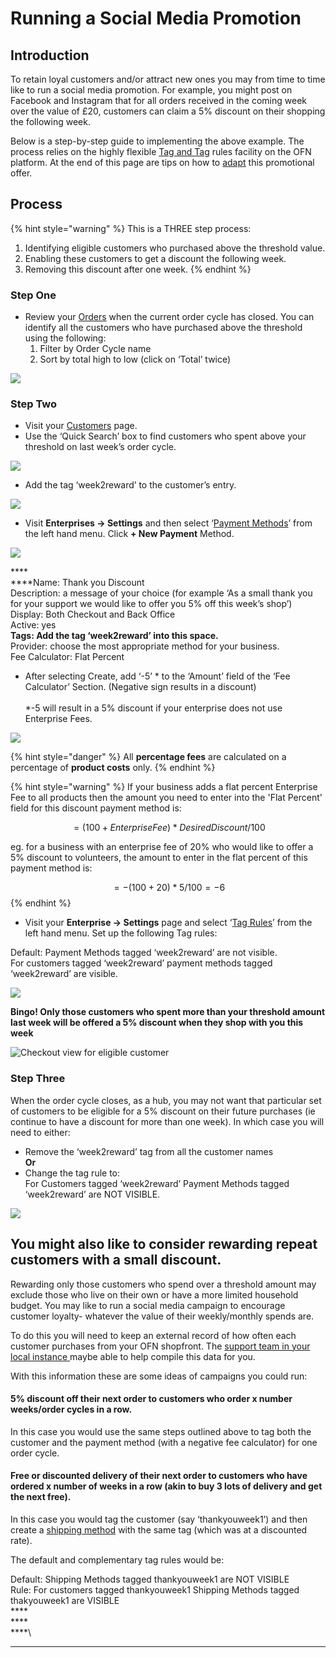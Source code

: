 # Running a Social Media Promotion

## Introduction

To retain loyal customers and/or attract new ones you may from time to time like to run a social media promotion.  For example, you might post on Facebook and Instagram that for all orders received in the coming week over the value of £20, customers can claim a 5% discount on their shopping the following week.

Below is a step-by-step guide to implementing the above example. The process relies on the highly flexible [Tag and Tag](../../basic-features/shopfront/customer-management-and-conditional-displays-prices/tags-and-tag-rules.md#show-hide-payment-methods) rules facility on the OFN platform.  At the end of this page are tips on how to [adapt](running-a-social-media-promotion.md#you-might-also-like-to-consider-rewarding-repeat-customers-with-a-small-discount) this promotional offer.

## Process

{% hint style="warning" %}
This is a THREE step process:

1. Identifying eligible customers who purchased above the threshold value.
2. Enabling these customers to get a discount the following week.
3. Removing this discount after one week.
{% endhint %}

### Step One

* Review your [Orders](https://openfoodnetwork.org.uk/admin/orders) when the current order cycle has closed.  You can identify all the customers who have purchased above the threshold using the following:
  1. Filter by Order Cycle name
  2. Sort by total high to low (click on ‘Total’ twice)

![](https://lh5.googleusercontent.com/WkOpNQ7tngre9J8YhYye8cP7a6-Cl5xdnc26z4Nd4TjCkUE2bozCPSKAo1IHiWFwIIITZ1l4h5sLzJmPjIfzpM1gKBu\_cS2-b877P8LOGm6r4Yre1S6uoVZeJh9oDmG\_g\_5e7JoG)

### Step Two

* Visit your [Customers](https://openfoodnetwork.org.uk/admin/customers) page.
* Use the ‘Quick Search’ box to find customers who spent above your threshold on last week’s order cycle.

![](../../.gitbook/assets/customers1.jpg)

* Add the tag ‘week2reward’ to the customer’s entry.

![](https://lh5.googleusercontent.com/msnCbxUJsibbhqjIkK8bWAGDaqgGcPWSiAdZQcNc0bi1h\_rx49qtGG4XxXLYyD9KIXaoS55kMXtHO3NXmghqUZn1EPv\_memdQqy4D07rugbzEculm-wSa4MpR9CpmboYi7CTZFnb)

* Visit **Enterprises -> Settings** and then select ‘[Payment Methods](../../basic-features/shopfront/payment-methods.md)’ from the left hand menu.  Click **+ New Payment** Method.

![](<../../.gitbook/assets/thankyoupaymentmethod (1) (1).jpg>)

****\
****Name: Thank you Discount\
Description: a message of your choice (for example ‘As a small thank you for your support we would like to offer you 5% off this week’s shop’)\
Display: Both Checkout and Back Office\
Active: yes\
**Tags: Add the tag ‘week2reward’ into this space.**\
Provider: choose the most appropriate method for your business.\
Fee Calculator: Flat Percent

* After selecting Create, add ‘-5’ \* to the ‘Amount’ field of the ‘Fee Calculator’ Section.  (Negative sign results in a discount)\
  \
  \*-5 will result in a 5% discount if your enterprise does not use Enterprise Fees.

![](../../.gitbook/assets/pmcalc.jpg)

{% hint style="danger" %}
All **percentage fees** are calculated on a percentage of **product costs** only.&#x20;
{% endhint %}

{% hint style="warning" %}
If your business adds a flat percent Enterprise Fee to all products then the amount you need to enter into the 'Flat Percent' field for this discount payment method is:

&#x20;$$= (100 + Enterprise Fee)*Desired Discount/100$$&#x20;

eg. for a business with an enterprise fee of 20% who would like to offer a 5% discount to volunteers, the amount to enter in the flat percent of this payment method is:

$$= -(100 + 20) *5/100 = -6$$&#x20;
{% endhint %}

* Visit your **Enterprise -> Settings** page and select ‘[Tag Rules](../../basic-features/shopfront/customer-management-and-conditional-displays-prices/tags-and-tag-rules.md#show-hide-payment-methods)’ from the left hand menu.  Set up the following Tag rules:

Default: Payment Methods tagged ‘week2reward’ are not visible.\
For customers tagged ‘week2reward’ payment methods tagged ‘week2reward’ are visible.

![](https://lh3.googleusercontent.com/VbTR4DNvEgEduOZz2DuJDeMZSjHC10XVPhFpVKEN6hN7t7L66B599oiTFuUvUKgfm4fAZtBhyHcBHjQtiqF0\_1N\_DJDiDi6XcVY3MjyZbTsXTtOBABp3jnoNcqww8oGBIZm-Z3ky)

**Bingo!  Only those customers who spent more than your threshold amount last week will be offered a 5% discount when they shop with you this week**

![Checkout view for eligible customer](https://lh4.googleusercontent.com/mYndbgcYtUAcWk0Hzf1fHmnnVYOK78o2CsUVpshoPmCHXQAh6M7r0UFWoYSrCNqxlwVzDIkPANPPbNJdGv5na7b64xVEs-vBrp32oRODlgDgKiTLqVIn4DKk-ODCiIFrWDZZRXF9)

### Step Three

When the order cycle closes, as a hub, you may not want that particular set of customers to be eligible for a 5% discount on their future purchases (ie continue to have a discount for more than one week). In which case you will need to either:

* Remove the ‘week2reward’ tag from all the customer names\
  **Or**
* Change the tag rule to:\
  For Customers tagged ‘week2reward’ Payment Methods tagged ‘week2reward’ are NOT VISIBLE.

![](https://lh4.googleusercontent.com/ub-vearrc\_EX85fXpvGNyr1YQLTMvqd-5q8WNrLSDboGVu\_3kWh240orHjgqBElO-dGW4hf\_41p\_JQce4YBhbd1O7wW1B4ylqcw0JiY\_6qUirT6kerXo2tpitFKbrI7o\_j5QbamA)

## **You might also like to consider rewarding repeat customers with a small discount.**&#x20;

Rewarding only those customers who spend over a threshold amount may exclude those who live on their own or have a more limited household budget.  You may like to run a social media campaign to encourage customer loyalty- whatever the value of their weekly/monthly spends are.

To do this you will need to keep an external record of how often each customer purchases from your OFN shopfront. The [support team in your local instance ](broken-reference)maybe able to help compile this data for you. &#x20;

With this information these are some ideas of campaigns you could run:

#### 5% discount off their next order to customers who order x number weeks/order cycles in a row.

In this case you would use the same steps outlined above to tag both the customer and the payment method (with a negative fee calculator) for one order cycle.

#### Free or discounted delivery of their next order to customers who have ordered x number of weeks in a row (akin to buy 3 lots of delivery and get the next free). 

In this case you would tag the customer (say ‘thankyouweek1’) and then create a [shipping method](../../basic-features/shopfront/shipping-methods.md) with the same tag (which was at a discounted rate).&#x20;

The default and complementary tag rules would be:

Default: Shipping Methods tagged thankyouweek1 are NOT VISIBLE\
Rule: For customers tagged thankyouweek1 Shipping Methods tagged thakyouweek1 are VISIBLE\
****\
****\
****\
****
